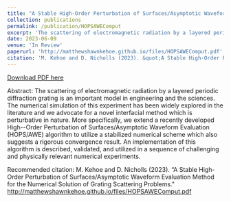 ```yaml
---
title: "A Stable High-Order Perturbation of Surfaces/Asymptotic Waveform Evaluation Method for the Numerical Solution of Grating Scattering Problems"
collection: publications
permalink: /publication/HOPSAWEComput
excerpt: 'The scattering of electromagnetic radiation by a layered periodic diffraction grating is an important model in engineering and the sciences. The numerical simulation of this experiment has been widely explored in the literature and we advocate for a novel interfacial method which is perturbative in nature. More specifically, we extend a recently developed High--Order Perturbation of Surfaces/Asymptotic Waveform Evaluation (HOPS/AWE) algorithm to utilize a stabilized numerical scheme which also suggests a rigorous convergence result. An implementation of this algorithm is described, validated, and utilized in a sequence of challenging and physically relevant numerical experiments.'
date: 2023-06-09
venue: 'In Review'
paperurl: 'http://matthewshawnkehoe.github.io/files/HOPSAWEComput.pdf'
citation: 'M. Kehoe and D. Nicholls (2023). &quot;A Stable High-Order Perturbation of Surfaces/Asymptotic Waveform Evaluation Method for the Numerical Solution of Grating Scattering Problems.&quot;'
---
```


[Download PDF here](http://matthewshawnkehoe.github.io/files/HOPSAWEComput.pdf)

Abstract: The scattering of electromagnetic radiation by a layered periodic diffraction grating is an important model in engineering and the sciences. The numerical simulation of this experiment has been widely explored in the literature and we advocate for a novel interfacial method which is perturbative in nature. More specifically, we extend a recently developed High--Order Perturbation of Surfaces/Asymptotic Waveform Evaluation (HOPS/AWE) algorithm to utilize a stabilized numerical scheme which also suggests a rigorous convergence result. An implementation of this algorithm is described, validated, and utilized in a sequence of challenging and physically relevant numerical experiments.

Recommended citation: M. Kehoe and D. Nicholls (2023). “A Stable High-Order Perturbation of Surfaces/Asymptotic Waveform Evaluation Method for the Numerical Solution of Grating Scattering Problems." http://matthewshawnkehoe.github.io/files/HOPSAWEComput.pdf
 